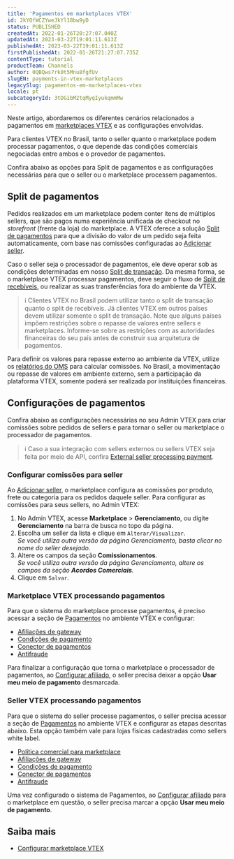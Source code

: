 ```yaml
---
title: 'Pagamentos em marketplaces VTEX'
id: 2kYOfWCZYweJkYl18bw9yD
status: PUBLISHED
createdAt: 2022-01-26T20:27:07.040Z
updatedAt: 2023-03-22T19:01:11.613Z
publishedAt: 2023-03-22T19:01:11.613Z
firstPublishedAt: 2022-01-26T21:27:07.735Z
contentType: tutorial
productTeam: Channels
author: 0QBQws7rk0t5Mnu8fgfUv
slugEN: payments-in-vtex-marketplaces
legacySlug: pagamentos-em-marketplaces-vtex
locale: pt
subcategoryId: 3tDGibM2tqMyqIyukqmmMw
---
```


Neste artigo, abordaremos os diferentes cenários relacionados a pagamentos em [marketplaces VTEX](/pt/tutorial/estrategias-de-marketplace-na-vtex--tutorials_402#ser-um-marketplace-vtex) e as configurações envolvidas. 

Para clientes VTEX no Brasil, tanto o seller quanto o marketplace podem processar pagamentos, o que depende das condições comerciais negociadas entre ambos e o provedor de pagamentos. 

Confira abaixo as opções para Split de pagamentos e as configurações necessárias para que o seller ou o marketplace processem pagamentos.

## Split de pagamentos

Pedidos realizados em um marketplace podem conter itens de múltiplos sellers, que são pagos numa experiência unificada de checkout no _storefront_ (frente da loja) do marketplace. A VTEX oferece a solução [Split de pagamentos](/pt/tutorial/split-de-pagamento--6k5JidhYRUxileNolY2VLx) para que a divisão do valor de um pedido seja feita automaticamente, com base nas comissões configuradas ao [Adicionar seller](/pt/tutorial/adicionar-seller--tutorials_392).

Caso o seller seja o processador de pagamentos, ele deve operar sob as condições determinadas em nosso [Split de transação](/pt/tutorial/split-payment#split-de-transacao). Da mesma forma, se o marketplace VTEX processar pagamentos, deve seguir o fluxo de [Split de recebíveis](/pt/tutorial/split-payment--6k5JidhYRUxileNolY2VLx#split-de-recebiveis), ou realizar as suas transferências fora do ambiente da VTEX. 

> ℹ️ Clientes VTEX no Brasil podem utilizar tanto o split de transação quanto o split de recebíveis. Já clientes VTEX em outros países devem utilizar somente o split de transação. Note que alguns países impõem restrições sobre o repasse de valores entre sellers e marketplaces. Informe-se sobre as restrições com as autoridades financeiras do seu país antes de construir sua arquitetura de pagamentos.

Para definir os valores para repasse externo ao ambiente da VTEX, utilize os [relatórios do OMS](/pt/tutorial/planilha-de-pedidos--31m1ewsmsEe0WS4So2aGMY) para calcular comissões. No Brasil, a movimentação ou repasse de valores em ambiente externo, sem a participação da plataforma VTEX, somente poderá ser realizada por instituições financeiras.

## Configurações de pagamentos

Confira abaixo as configurações necessárias no seu Admin VTEX para criar comissões sobre pedidos de sellers e para tornar o seller ou marketplace o processador de pagamentos.

> ℹ️ Caso a sua integração com sellers externos ou sellers VTEX seja feita por meio de API, confira <a href = "https://developers.vtex.com/vtex-rest-api/docs/external-seller-processing-payments">External seller processing payment</a>.

### Configurar comissões para seller

Ao [Adicionar seller](/pt/tutorial/adicionar-seller--tutorials_392), o marketplace configura as comissões por produto, frete ou categoria para os pedidos daquele seller. Para configurar as comissões para seus sellers, no Admin VTEX:

1. No Admin VTEX, acesse **Marketplace** > **Gerenciamento**, ou digite **Gerenciamento** na barra de busca no topo da página.  
2. Escolha um seller da lista e clique em `Alterar/Visualizar`.     
_Se você utiliza outra versão da página Gerenciamento, basta clicar no nome do seller desejado._  
3. Altere os campos da seção **Comissionamentos**.   
_Se você utiliza outra versão da página Gerenciamento, altere os campos da seção **Acordos Comerciais**._  
4. Clique em `Salvar`.  

### Marketplace VTEX processando pagamentos 

Para que o sistema do marketplace processe pagamentos, é preciso acessar a seção de [Pagamentos](/pt/tracks/pagamentos--6GAS7ZzGAm7AGoEAwDbwJG) no ambiente VTEX e configurar: 

- [Afiliações de gateway](/pt/tutorial/afiliacoes-de-gateway)  
- [Condições de pagamento](/pt/tracks/pagamentos--6GAS7ZzGAm7AGoEAwDbwJG/6bzGxlz4inf8sKmvZ1c7i3)   
- [Conector de pagamentos](/pt/tracks/pagamentos--6GAS7ZzGAm7AGoEAwDbwJG/7pAEMAo4iqNHwYOarZ3zgm)  
- [Antifraude](/pt/tutorial/como-configurar-antifraude--tutorials_446)   

Para finalizar a configuração que torna o marketplace o processador de pagamentos, ao [Configurar afiliado](/pt/tutorial/como-configurar-afiliado--tutorials_187), o seller precisa deixar a opção **Usar meu meio de pagamento** desmarcada.  

### Seller VTEX processando pagamentos

Para que o sistema do seller processe pagamentos, o seller precisa acessar a seção de [Pagamentos](/pt/tracks/pagamentos--6GAS7ZzGAm7AGoEAwDbwJG) no ambiente VTEX e configurar as etapas descritas abaixo. Esta opção também vale para lojas físicas cadastradas como sellers white label.   

- [Política comercial para marketplace](/pt/tutorial/configurando-a-politica-comercial-para-marketplace--tutorials_404)  
- [Afiliações de gateway](/pt/tutorial/afiliacoes-de-gateway)  
- [Condições de pagamento](/pt/tracks/pagamentos--6GAS7ZzGAm7AGoEAwDbwJG/6bzGxlz4inf8sKmvZ1c7i3)   
- [Conector de pagamentos](/pt/tracks/pagamentos--6GAS7ZzGAm7AGoEAwDbwJG/7pAEMAo4iqNHwYOarZ3zgm)  
- [Antifraude](/pt/tutorial/como-configurar-antifraude--tutorials_446)  

Uma vez configurado o sistema de Pagamentos, ao [Configurar afiliado](/pt/tutorial/como-configurar-afiliado--tutorials_187) para o marketplace em questão, o seller precisa marcar a opção **Usar meu meio de pagamento**.

## Saiba mais

- [Configurar marketplace VTEX](/pt/tutorial/configurar-marketplace-vtex--7splyp5MqIyt2Iyz5jsNzb)


